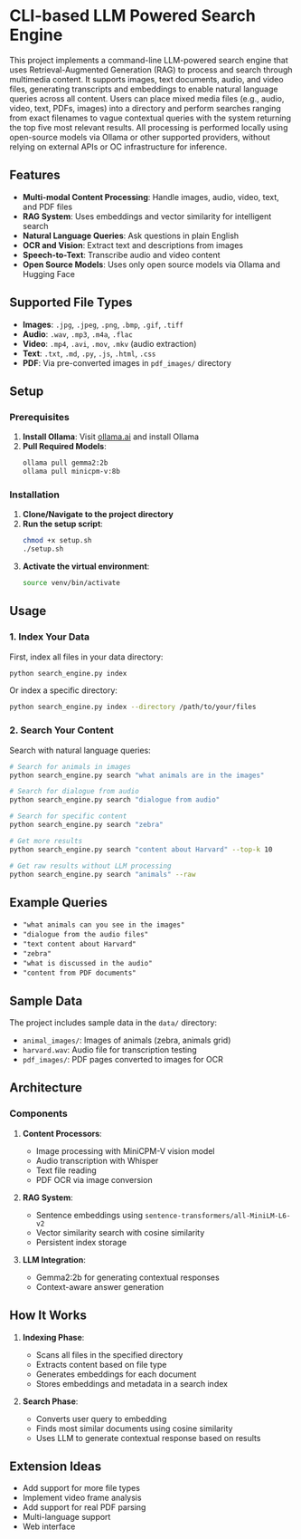 # CLI-based LLM Powered Search Engine

This project implements a command-line LLM-powered search engine that uses Retrieval-Augmented Generation (RAG) to process and search through multimedia content. It supports images, text documents, audio, and video files, generating transcripts and embeddings to enable natural language queries across all content. Users can place mixed media files (e.g., audio, video, text, PDFs, images) into a directory and perform searches ranging from exact filenames to vague contextual queries with the system returning the top five most relevant results. All processing is performed locally using open-source models via Ollama or other supported providers, without relying on external APIs or OC infrastructure for inference.

## Features

- **Multi-modal Content Processing**: Handle images, audio, video, text, and PDF files
- **RAG System**: Uses embeddings and vector similarity for intelligent search
- **Natural Language Queries**: Ask questions in plain English
- **OCR and Vision**: Extract text and descriptions from images
- **Speech-to-Text**: Transcribe audio and video content
- **Open Source Models**: Uses only open source models via Ollama and Hugging Face

## Supported File Types

- **Images**: `.jpg`, `.jpeg`, `.png`, `.bmp`, `.gif`, `.tiff`
- **Audio**: `.wav`, `.mp3`, `.m4a`, `.flac`
- **Video**: `.mp4`, `.avi`, `.mov`, `.mkv` (audio extraction)
- **Text**: `.txt`, `.md`, `.py`, `.js`, `.html`, `.css`
- **PDF**: Via pre-converted images in `pdf_images/` directory

## Setup

### Prerequisites

1. **Install Ollama**: Visit [ollama.ai](https://ollama.ai) and install Ollama
2. **Pull Required Models**:
   ```bash
   ollama pull gemma2:2b
   ollama pull minicpm-v:8b
   ```

### Installation

1. **Clone/Navigate to the project directory**
2. **Run the setup script**:
   ```bash
   chmod +x setup.sh
   ./setup.sh
   ```
3. **Activate the virtual environment**:
   ```bash
   source venv/bin/activate
   ```

## Usage

### 1. Index Your Data

First, index all files in your data directory:

```bash
python search_engine.py index
```

Or index a specific directory:

```bash
python search_engine.py index --directory /path/to/your/files
```

### 2. Search Your Content

Search with natural language queries:

```bash
# Search for animals in images
python search_engine.py search "what animals are in the images"

# Search for dialogue from audio
python search_engine.py search "dialogue from audio"

# Search for specific content
python search_engine.py search "zebra"

# Get more results
python search_engine.py search "content about Harvard" --top-k 10

# Get raw results without LLM processing
python search_engine.py search "animals" --raw
```

## Example Queries

- `"what animals can you see in the images"`
- `"dialogue from the audio files"`
- `"text content about Harvard"`
- `"zebra"`
- `"what is discussed in the audio"`
- `"content from PDF documents"`

## Sample Data

The project includes sample data in the `data/` directory:

- `animal_images/`: Images of animals (zebra, animals grid)
- `harvard.wav`: Audio file for transcription testing
- `pdf_images/`: PDF pages converted to images for OCR

## Architecture

### Components

1. **Content Processors**:
   - Image processing with MiniCPM-V vision model
   - Audio transcription with Whisper
   - Text file reading
   - PDF OCR via image conversion

2. **RAG System**:
   - Sentence embeddings using `sentence-transformers/all-MiniLM-L6-v2`
   - Vector similarity search with cosine similarity
   - Persistent index storage

3. **LLM Integration**:
   - Gemma2:2b for generating contextual responses
   - Context-aware answer generation


## How It Works

1. **Indexing Phase**:
   - Scans all files in the specified directory
   - Extracts content based on file type
   - Generates embeddings for each document
   - Stores embeddings and metadata in a search index

2. **Search Phase**:
   - Converts user query to embedding
   - Finds most similar documents using cosine similarity
   - Uses LLM to generate contextual response based on results


## Extension Ideas

- Add support for more file types
- Implement video frame analysis
- Add support for real PDF parsing
- Multi-language support
- Web interface

